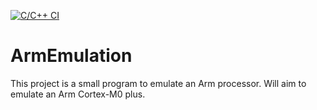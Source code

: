 [![C/C++ CI](https://github.com/ricardobtez/ArmEmulation/actions/workflows/c_make.yml/badge.svg?branch=main&event=push)](https://github.com/ricardobtez/ArmEmulation/actions/workflows/c_make.yml)

# ArmEmulation

This project is a small program to emulate an Arm processor. Will aim to emulate an Arm Cortex-M0 plus.
